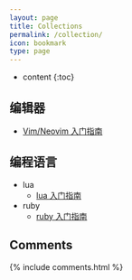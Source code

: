 ```yaml
---
layout: page
title: Collections
permalink: /collection/
icon: bookmark
type: page
---
```


- content
  {:toc}

## 编辑器

- [Vim/Neovim 入门指南](https://github.com/wsdjeg/vim-galore-zh_cn)


## 编程语言

- lua 
  - [lua 入门指南](https://github.com/wsdjeg/lua-tutorial-cn)
- ruby
  - [ruby 入门指南](https://github.com/wsdjeg/ruby-tutorial-cn)

## Comments

{% include comments.html %}
